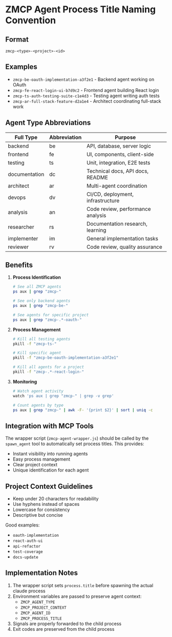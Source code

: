 # ZMCP Agent Process Title Naming Convention

## Format
```
zmcp-<type>-<project>-<id>
```

## Examples
- `zmcp-be-oauth-implementation-a3f2e1` - Backend agent working on OAuth
- `zmcp-fe-react-login-ui-b7d9c2` - Frontend agent building React login
- `zmcp-ts-auth-testing-suite-c1e4d3` - Testing agent writing auth tests
- `zmcp-ar-full-stack-feature-d2a1e4` - Architect coordinating full-stack work

## Agent Type Abbreviations
| Full Type      | Abbreviation | Purpose                           |
|----------------|--------------|-----------------------------------|
| backend        | be           | API, database, server logic       |
| frontend       | fe           | UI, components, client-side       |
| testing        | ts           | Unit, integration, E2E tests      |
| documentation  | dc           | Technical docs, API docs, README  |
| architect      | ar           | Multi-agent coordination          |
| devops         | dv           | CI/CD, deployment, infrastructure |
| analysis       | an           | Code review, performance analysis |
| researcher     | rs           | Documentation research, learning  |
| implementer    | im           | General implementation tasks      |
| reviewer       | rv           | Code review, quality assurance    |

## Benefits

1. **Process Identification**
   ```bash
   # See all ZMCP agents
   ps aux | grep "zmcp-"
   
   # See only backend agents
   ps aux | grep "zmcp-be-"
   
   # See agents for specific project
   ps aux | grep "zmcp-.*-oauth-"
   ```

2. **Process Management**
   ```bash
   # Kill all testing agents
   pkill -f "zmcp-ts-"
   
   # Kill specific agent
   pkill -f "zmcp-be-oauth-implementation-a3f2e1"
   
   # Kill all agents for a project
   pkill -f "zmcp-.*-react-login-"
   ```

3. **Monitoring**
   ```bash
   # Watch agent activity
   watch 'ps aux | grep "zmcp-" | grep -v grep'
   
   # Count agents by type
   ps aux | grep "zmcp-" | awk -F- '{print $2}' | sort | uniq -c
   ```

## Integration with MCP Tools

The wrapper script (`zmcp-agent-wrapper.js`) should be called by the `spawn_agent` tool to automatically set process titles. This provides:

- Instant visibility into running agents
- Easy process management
- Clear project context
- Unique identification for each agent

## Project Context Guidelines

- Keep under 20 characters for readability
- Use hyphens instead of spaces
- Lowercase for consistency
- Descriptive but concise

Good examples:
- `oauth-implementation`
- `react-auth-ui`
- `api-refactor`
- `test-coverage`
- `docs-update`

## Implementation Notes

1. The wrapper script sets `process.title` before spawning the actual claude process
2. Environment variables are passed to preserve agent context:
   - `ZMCP_AGENT_TYPE`
   - `ZMCP_PROJECT_CONTEXT`
   - `ZMCP_AGENT_ID`
   - `ZMCP_PROCESS_TITLE`
3. Signals are properly forwarded to the child process
4. Exit codes are preserved from the child process